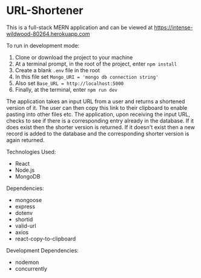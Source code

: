 # URL-Shortener

This is a full-stack MERN application and can be viewed at https://intense-wildwood-80264.herokuapp.com

To run in development mode:

1. Clone or download the project to your machine
2. At a terminal prompt, in the root of the project, enter `npm install`
3. Create a blank `.env` file in the root
4. In this file set `Mongo_URI = 'mongo db connection string'`
5. Also set `Base_URL = http://localhost:5000`
6. Finally, at the terminal, enter `npm run dev`

The application takes an input URL from a user and returns a shortened version of it.
The user can then copy this link to their clipboard to enable pasting into other files etc.
The application, upon receiving the input URL, checks to see if there is a corresponding
entry already in the database. If it does exist then the shorter version is returned.
If it doesn't exist then a new record is added to the database and the corresponding
shorter version is again returned.

Technologies Used:

- React
- Node.js
- MongoDB

Dependencies:

- mongoose
- express
- dotenv
- shortid
- valid-url
- axios
- react-copy-to-clipboard

Development Dependencies:

- nodemon
- concurrently
